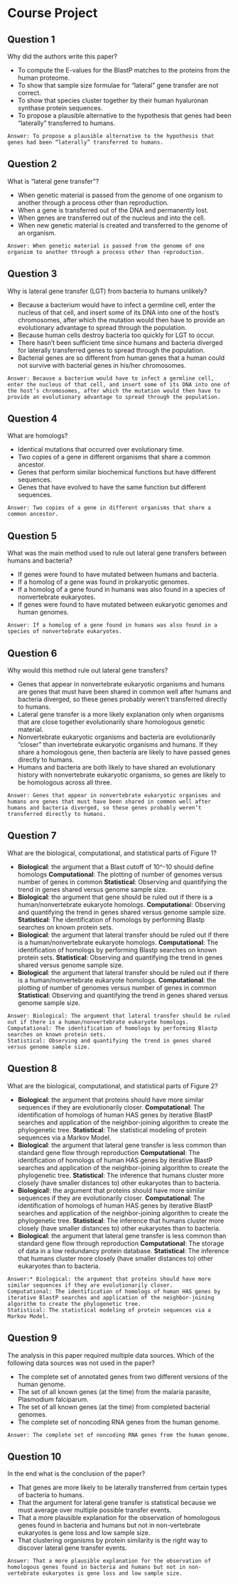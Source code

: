 # Course Project

## Question 1
Why did the authors write this paper?
* To compute the E-values for the BlastP matches to the proteins from the human proteome.
* To show that sample size formulae for “lateral” gene transfer are not correct.
* To show that species cluster together by their human hyaluronan synthase protein sequences.
* To propose a plausible alternative to the hypothesis that genes had been “laterally” transferred to humans.
```
Answer: To propose a plausible alternative to the hypothesis that genes had been “laterally” transferred to humans.
```

## Question 2
What is “lateral gene transfer”?
* When genetic material is passed from the genome of one organism to another through a process other than reproduction.
* When a gene is transferred out of the DNA and permanently lost.
* When genes are transferred out of the nucleus and into the cell.
* When new genetic material is created and transferred to the genome of an organism.
```
Answer: When genetic material is passed from the genome of one organism to another through a process other than reproduction.
```

## Question 3
Why is lateral gene transfer (LGT) from bacteria to humans unlikely?
* Because a bacterium would have to infect a germline cell, enter the nucleus of that cell, and insert some of its DNA into one of the host’s chromosomes, after which the mutation would then have to provide an evolutionary advantage to spread through the population.
* Because human cells destroy bacteria too quickly for LGT to occur.
* There hasn’t been sufficient time since humans and bacteria diverged for laterally transferred genes to spread through the population.
* Bacterial genes are so different from human genes that a human could not survive with bacterial genes in his/her chromosomes.
```
Answer: Because a bacterium would have to infect a germline cell, enter the nucleus of that cell, and insert some of its DNA into one of the host’s chromosomes, after which the mutation would then have to provide an evolutionary advantage to spread through the population.
```

## Question 4
What are homologs?
* Identical mutations that occurred over evolutionary time.
* Two copies of a gene in different organisms that share a common ancestor.
* Genes that perform similar biochemical functions but have different sequences.
* Genes that have evolved to have the same function but different sequences.
```
Answer: Two copies of a gene in different organisms that share a common ancestor.
```

## Question 5
What was the main method used to rule out lateral gene transfers between humans and bacteria?
* If genes were found to have mutated between humans and bacteria.
* If a homolog of a gene was found in prokaryotic genomes.
* If a homolog of a gene found in humans was also found in a species of nonvertebrate eukaryotes.
* If genes were found to have mutated between eukaryotic genomes and human genomes.
```
Answer: If a homolog of a gene found in humans was also found in a species of nonvertebrate eukaryotes.
```

## Question 6
Why would this method rule out lateral gene transfers?
* Genes that appear in nonvertebrate eukaryotic organisms and humans are genes that must have been shared in common well after humans and bacteria diverged, so these genes probably weren’t transferred directly to humans.
* Lateral gene transfer is a more likely explanation only when organisms that are close together evolutionarily share homologous genetic material.
* Nonvertebrate eukaryotic organisms and bacteria are evolutionarily “closer” than invertebrate eukaryotic organisms and humans. If they share a homologous gene, then bacteria are likely to have passed genes directly to humans.
* Humans and bacteria are both likely to have shared an evolutionary history with nonvertebrate eukaryotic organisms, so genes are likely to be homologous across all three.
```
Answer: Genes that appear in nonvertebrate eukaryotic organisms and humans are genes that must have been shared in common well after humans and bacteria diverged, so these genes probably weren’t transferred directly to humans.
```

## Question 7
What are the biological, computational, and statistical parts of Figure 1?
* **Biological**: the argument that a Blast cutoff of 10^-10 should define homologs
**Computational**: The plotting of number of genomes versus number of genes in common
**Statistical**: Observing and quantifying the trend in genes shared versus genome sample size.
* **Biological**: the argument that gene should be ruled out if there is a human/nonvertebrate eukaryote homologs.
**Computationa**l: Observing and quantifying the trend in genes shared versus genome sample size.
**Statistical**: The identification of homologs by performing Blastp searches on known protein sets.
* **Biological**: the argument that lateral transfer should be ruled out if there is a human/nonvertebrate eukaryote homologs.
**Computational**: The identification of homologs by performing Blastp searches on known protein sets.
**Statistical**: Observing and quantifying the trend in genes shared versus genome sample size.
* **Biological**: the argument that lateral transfer should be ruled out if there is a human/nonvertebrate eukaryote homologs.
**Computational**: the plotting of number of genomes versus number of genes in common
**Statistical**: Observing and quantifying the trend in genes shared versus genome sample size.
```
Answer: Biological: The argument that lateral transfer should be ruled out if there is a human/nonvertebrate eukaryote homologs.
Computational: The identification of homologs by performing Blastp searches on known protein sets.
Statistical: Observing and quantifying the trend in genes shared versus genome sample size.
```

## Question 8
What are the biological, computational, and statistical parts of Figure 2?
* **Biological**: the argument that proteins should have more similar sequences if they are evolutionarily closer.
**Computational**: The identification of homologs of human HAS genes by iterative BlastP searches and application of the neighbor-joining algorithm to create the phylogenetic tree.
**Statistical**: The statistical modeling of protein sequences via a Markov Model.
* **Biological**: the argument that lateral gene transfer is less common than standard gene flow through reproduction
**Computational**: The identification of homologs of human HAS genes by iterative BlastP searches and application of the neighbor-joining algorithm to create the phylogenetic tree.
**Statistical**: The inference that humans cluster more closely (have smaller distances to) other eukaryotes than to bacteria.
* **Biological**l: the argument that proteins should have more similar sequences if they are evolutionarily closer.
**Computational**: The identification of homologs of human HAS genes by iterative BlastP searches and application of the neighbor-joining algorithm to create the phylogenetic tree.
**Statistical**: The inference that humans cluster more closely (have smaller distances to) other eukaryotes than to bacteria.
* **Biological**: the argument that lateral gene transfer is less common than standard gene flow through reproduction
**Computational**: The storage of data in a low redundancy protein database.
**Statistical**: The inference that humans cluster more closely (have smaller distances to) other eukaryotes than to bacteria.
```
Answer:* Biological: the argument that proteins should have more similar sequences if they are evolutionarily closer.
Computational: The identification of homologs of human HAS genes by iterative BlastP searches and application of the neighbor-joining algorithm to create the phylogenetic tree.
Statistical: The statistical modeling of protein sequences via a Markov Model.
```

## Question 9
The analysis in this paper required multiple data sources. Which of the following data sources was not used in the paper?
* The complete set of annotated genes from two different versions of the human genome.
* The set of all known genes (at the time) from the malaria parasite, Plasmodium falciparum.
* The set of all known genes (at the time) from completed bacterial genomes.
* The complete set of noncoding RNA genes from the human genome.
```
Answer: The complete set of noncoding RNA genes from the human genome.
```

## Question 10
In the end what is the conclusion of the paper?
* That genes are more likely to be laterally transferred from certain types of bacteria to humans.
* That the argument for lateral gene transfer is statistical because we must average over multiple possible transfer events.
* That a more plausible explanation for the observation of homologous genes found in bacteria and humans but not in non-vertebrate eukaryotes is gene loss and low sample size.
* That clustering organisms by protein similarity is the right way to discover lateral gene transfer events.
```
Answer: That a more plausible explanation for the observation of homologous genes found in bacteria and humans but not in non-vertebrate eukaryotes is gene loss and low sample size.
```
